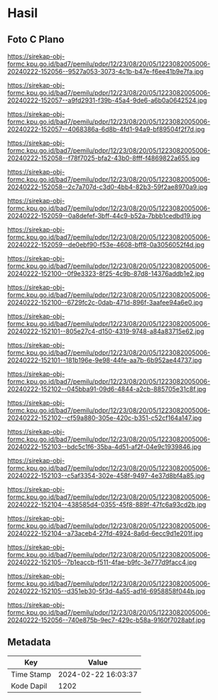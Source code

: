 # Hasil

## Foto C Plano

https://sirekap-obj-formc.kpu.go.id/bad7/pemilu/pdpr/12/23/08/20/05/1223082005006-20240222-152056--9527a053-3073-4c1b-b47e-f6ee41b9e7fa.jpg

https://sirekap-obj-formc.kpu.go.id/bad7/pemilu/pdpr/12/23/08/20/05/1223082005006-20240222-152057--a9fd2931-f39b-45a4-9de6-a6b0a0642524.jpg

https://sirekap-obj-formc.kpu.go.id/bad7/pemilu/pdpr/12/23/08/20/05/1223082005006-20240222-152057--4068386a-6d8b-4fd1-94a9-bf89504f2f7d.jpg

https://sirekap-obj-formc.kpu.go.id/bad7/pemilu/pdpr/12/23/08/20/05/1223082005006-20240222-152058--f78f7025-bfa2-43b0-8fff-f4869822a655.jpg

https://sirekap-obj-formc.kpu.go.id/bad7/pemilu/pdpr/12/23/08/20/05/1223082005006-20240222-152058--2c7a707d-c3d0-4bb4-82b3-59f2ae8970a9.jpg

https://sirekap-obj-formc.kpu.go.id/bad7/pemilu/pdpr/12/23/08/20/05/1223082005006-20240222-152059--0a8defef-3bff-44c9-b52a-7bbb1cedbd19.jpg

https://sirekap-obj-formc.kpu.go.id/bad7/pemilu/pdpr/12/23/08/20/05/1223082005006-20240222-152059--de0ebf90-f53e-4608-bff8-0a3056052f4d.jpg

https://sirekap-obj-formc.kpu.go.id/bad7/pemilu/pdpr/12/23/08/20/05/1223082005006-20240222-152100--0f9e3323-8f25-4c9b-87d8-14376addb1e2.jpg

https://sirekap-obj-formc.kpu.go.id/bad7/pemilu/pdpr/12/23/08/20/05/1223082005006-20240222-152100--6729fc2c-0dab-471d-896f-3aafee94a6e0.jpg

https://sirekap-obj-formc.kpu.go.id/bad7/pemilu/pdpr/12/23/08/20/05/1223082005006-20240222-152101--805e27c4-d150-4319-9748-a84a83715e62.jpg

https://sirekap-obj-formc.kpu.go.id/bad7/pemilu/pdpr/12/23/08/20/05/1223082005006-20240222-152101--181b196e-9e98-44fe-aa7b-6b952ae44737.jpg

https://sirekap-obj-formc.kpu.go.id/bad7/pemilu/pdpr/12/23/08/20/05/1223082005006-20240222-152102--045bba91-09d6-4844-a2cb-885705e31c8f.jpg

https://sirekap-obj-formc.kpu.go.id/bad7/pemilu/pdpr/12/23/08/20/05/1223082005006-20240222-152102--cf59a880-305e-420c-b351-c52cf164a147.jpg

https://sirekap-obj-formc.kpu.go.id/bad7/pemilu/pdpr/12/23/08/20/05/1223082005006-20240222-152103--bdc5c1f6-35ba-4d51-af2f-04e9c1939846.jpg

https://sirekap-obj-formc.kpu.go.id/bad7/pemilu/pdpr/12/23/08/20/05/1223082005006-20240222-152103--c5af3354-302e-458f-9497-4e37d8bf4a85.jpg

https://sirekap-obj-formc.kpu.go.id/bad7/pemilu/pdpr/12/23/08/20/05/1223082005006-20240222-152104--438585d4-0355-45f8-889f-47fc6a93cd2b.jpg

https://sirekap-obj-formc.kpu.go.id/bad7/pemilu/pdpr/12/23/08/20/05/1223082005006-20240222-152104--a73aceb4-27fd-4924-8a6d-6ecc9d1e201f.jpg

https://sirekap-obj-formc.kpu.go.id/bad7/pemilu/pdpr/12/23/08/20/05/1223082005006-20240222-152105--7b1eaccb-f511-4fae-b9fc-3e777d9facc4.jpg

https://sirekap-obj-formc.kpu.go.id/bad7/pemilu/pdpr/12/23/08/20/05/1223082005006-20240222-152105--d351eb30-5f3d-4a55-ad16-6958858f044b.jpg

https://sirekap-obj-formc.kpu.go.id/bad7/pemilu/pdpr/12/23/08/20/05/1223082005006-20240222-152056--740e875b-9ec7-429c-b58a-9160f7028abf.jpg


## Metadata

| Key        | Value               |
| ---------- | ------------------- |
| Time Stamp | 2024-02-22 16:03:37 |
| Kode Dapil | 1202                |




